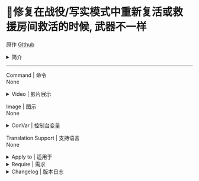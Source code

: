 # 📌修复在战役/写实模式中重新复活或救援房间救活的时候, 武器不一样

原作 [GIthub](https://github.com/fbef0102/L4D2-Plugins/tree/master/l4d_death_weapon_respawn_fix)

<details><summary>简介</summary>

安装这个插件不会影响过关携带的武器

- 新获救的幸存者一开始拥有50点实血, 一件随机的T1级武器(单喷或者机枪)和一把手枪

- T1级武器取决于你死亡时拥有的武器:
	- 如果你死于突击步枪(Scar, AK-47 或 M16), 你将带着冲锋枪重生(在 L4D2 有机会获得消音Smg);
	- 如果您使用霰弹枪(铁喷, 木喷, 一代连喷, 二代连喷)或榴弹死亡, 您将获得一把木喷(在 L4D2 有机会获得铁喷)
	- 如果你死于狩猎步枪或军用狙击, 你将有 60% 的几率获得冲锋枪, 40% 的几率获得霰弹枪

- 这个插件会解决以下问题
	- 倖存者灭团后重新回合会发现你的武器变成了单发散弹枪或者机枪 (这是官方的bug)
	- 如果你在战役/写实中带着任何武器和任务死亡, 你将在新一轮开始后拥有T1武器(通常发生在更改地图M2之后......)
	- 死亡时有M60, 你将以M60全弹夹重生(这是官方的bug)
</details>

---

Command | 命令
<br>None

<details><summary>Video | 影片展示</summary>

感谢 @[哈利波特](https://github.com/fbef0102) 提供的视频 > [Youtube](https://www.youtube.com/watch?v=AbfjBeQmpd8)
</details>

Image | 图示
<br>None

<details><summary>ConVar | 控制台变量</summary>

cfg\sourcemod\l4d_death_weapon_respawn_fix.cfg
```php
// This file was auto-generated by SourceMod (v1.11.0.6934)
// ConVars for plugin "l4d_death_weapon_respawn_fix.smx"

//插件版本
l4d_death_weapon_respawn_fix_version "1.1"

// 0=Plugin off, 1=Plugin on.
l4d_death_weapon_respawn_fix_enable "1"
```

cfg/server.cfg
- 这是官方cvar
```
// 在救援房间被救援时的起始武器 0: 手枪, 1: 上次死亡时主武器降成T1武器 (单发散弹枪或者机枪), 2: 上次死亡时主武器.
sm_cvar survivor_respawn_with_guns 2
```
</details>

Translation Support | 支持语言
<br>None

<details><summary>Apply to | 适用于</summary>

```php
L4D1
L4D2
```
</details>

<details><summary>Require | 需求</summary>

1. [[L4D & L4D2] Left 4 DHooks Direct](https://forums.alliedmods.net/showthread.php?t=321696)
2. [[INC] l4d2_weapons](https://github.com/fbef0102/Game-Private_Plugin/blob/main/left4dead2/scripting/include/l4d2_weapons.inc)
</details>

<details><summary>Changelog | 版本日志</summary>

    v1.1 (2023-1-12)
	    Fixed player respawns with only pistol

    v1.0 (2022-12-12)
	    Original request by Yabi
        Initial Release
</details>